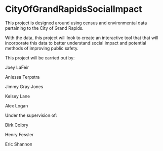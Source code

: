 # CityOfGrandRapidsSocialImpact

This project is designed around using census and environmental data pertaining to the City of Grand Rapids.

With the data, this project will look to create an interactive tool that that will incorporate this data to better understand social impact and potential methods of improving public safety.

This project will be carried out by:

Joey LaFeir

Aniessa Terpstra

Jimmy Gray Jones

Kelsey Lane

Alex Logan

Under the supervision of:

Dirk Colbry

Henry Fessler

Eric Shannon
